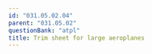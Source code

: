```yaml
---
id: "031.05.02.04"
parent: "031.05.02"
questionBank: "atpl"
title: Trim sheet for large aeroplanes
---
```

